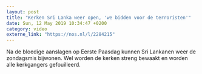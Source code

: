 ```yaml
---
layout: post
title: "Kerken Sri Lanka weer open, 'we bidden voor de terroristen'"
date: Sun, 12 May 2019 10:34:47 +0200
category: video
externe_link: "https://nos.nl/l/2284215"
---
```


Na de bloedige aanslagen op Eerste Paasdag kunnen Sri Lankanen weer de zondagsmis bijwonen. Wel worden de kerken streng bewaakt en worden alle kerkgangers gefouilleerd.
